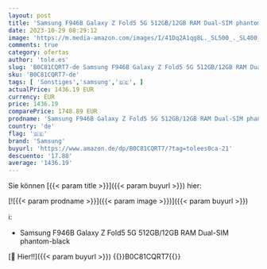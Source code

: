 ```yaml
---
layout: post
title: 'Samsung F946B Galaxy Z Fold5 5G 512GB/12GB RAM Dual-SIM phantom-black'
date: 2023-10-29 08:29:12
image: 'https://m.media-amazon.com/images/I/41Dq2A1qg8L._SL500_._SL400_.jpg'
comments: true
category: ofertas
author: 'tole.es'
slug: 'B0C81CQRT7-de Samsung F946B Galaxy Z Fold5 5G 512GB/12GB RAM Dual-SIM...'
sku: 'B0C81CQRT7-de'
tags: [ 'Sonstiges','samsung','🇩🇪', ]
actualPrice: 1436.19 EUR
currency: EUR
price: 1436.19
comparePrice: 1748.89 EUR
prodname: 'Samsung F946B Galaxy Z Fold5 5G 512GB/12GB RAM Dual-SIM phantom-black'
country: 'de'
flag: '🇩🇪'
brand: 'Samsung'
buyurl: 'https://www.amazon.de/dp/B0C81CQRT7/?tag=tolees0ca-21'
descuento: '17.88'
average: '1436.19'
---
```


Sie können [{{< param title >}}]({{< param buyurl >}}) hier:

[![{{< param prodname >}}]({{< param image >}})]({{< param buyurl >}})

ℹ️:

- Samsung F946B Galaxy Z Fold5 5G 512GB/12GB RAM Dual-SIM phantom-black

[🛒 Hier!!]({{< param buyurl >}})
{{<world>}}B0C81CQRT7{{</world>}}
